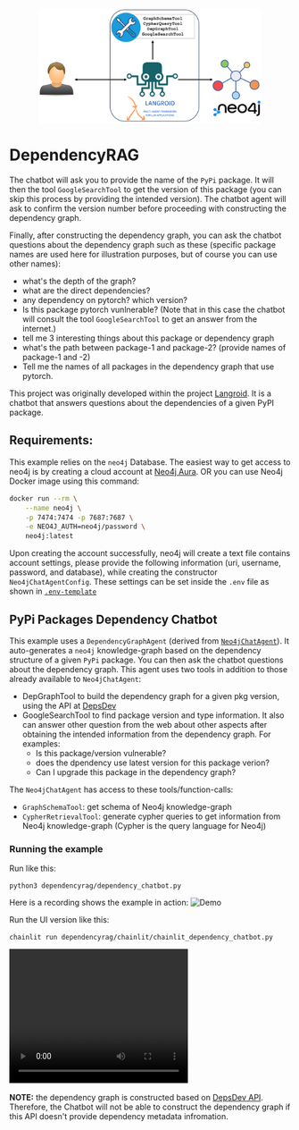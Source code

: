 <div align="center">
  <img src="docs/DepChatbot.png" alt="Logo" 
        width="400" align="center">
</div>



# DependencyRAG

The chatbot will ask you to provide the name of the `PyPi` package.
It will then the tool `GoogleSearchTool` to get the version of
this package (you can skip this process by providing the intended version).
The chatbot agent will ask to confirm the version number before
proceeding with constructing the dependency graph.

Finally, after constructing the dependency graph, you can ask the chatbot
questions about the dependency graph such as these (specific package names are
used here for illustration purposes, but of course you can use other names):

- what's the depth of the graph?
- what are the direct dependencies?
- any dependency on pytorch? which version?
- Is this package pytorch vunlnerable?
  (Note that in this case the chatbot will consult the 
  tool `GoogleSearchTool` to get an answer from the internet.)
- tell me 3 interesting things about this package or dependency graph
- what's the path between package-1 and package-2? (provide names of package-1
  and -2)
- Tell me the names of all packages in the dependency graph that use pytorch.


This project was originally developed within the project [Langroid](https://github.com/langroid/langroid).
It is a chatbot that answers questions about the dependencies of a given PyPI package.

## Requirements:

This example relies on the `neo4j` Database. The easiest way to get access to neo4j is
by creating a cloud account at [Neo4j Aura](https://neo4j.com/cloud/platform/aura-graph-database/). OR you
can use Neo4j Docker image using this command:

```bash
docker run --rm \
    --name neo4j \
    -p 7474:7474 -p 7687:7687 \
    -e NEO4J_AUTH=neo4j/password \
    neo4j:latest
```

Upon creating the account successfully, neo4j will create a text file contains
account settings, please provide the following information (uri, username,
password, and database), while creating the constructor `Neo4jChatAgentConfig`. 
These settings can be set inside the `.env` file as shown in [`.env-template`](.env-template)


## PyPi Packages Dependency Chatbot

This example uses a `DependencyGraphAgent` 
(derived from [`Neo4jChatAgent`](https://github.com/langroid/langroid/blob/main/langroid/agent/special/neo4j/neo4j_chat_agent.py)).
It auto-generates a `neo4j` knowledge-graph based on the dependency
structure of a given `PyPi` package. You can then ask the chatbot questions
about the dependency graph. This agent uses two tools in addition to those 
already available to `Neo4jChatAgent`:

- DepGraphTool to build the dependency graph for a given pkg version, using the API
   at [DepsDev](https://deps.dev/)
- GoogleSearchTool to find package version and type information. It also can answer
other question from the web about other aspects after obtaining the intended information
from the dependency graph. For examples:
  - Is this package/version vulnerable?
  - does the dpendency use latest version for this package verion?
  - Can I upgrade this package in the dependency graph?

The `Neo4jChatAgent` has access to these tools/function-calls:

- `GraphSchemaTool`: get schema of Neo4j knowledge-graph
- `CypherRetrievalTool`: generate cypher queries to get information from
   Neo4j knowledge-graph (Cypher is the query language for Neo4j)

### Running the example

Run like this:
```
python3 dependencyrag/dependency_chatbot.py
```

Here is a recording shows the example in action:
![Demo](docs/dependency_chatbot.gif)


Run the UI version like this:
```
chainlit run dependencyrag/chainlit/chainlit_dependency_chatbot.py
```
<!-- 
Here is a recording shows the example in action:
![Demo](docs/chainlit_dependency_chatbot.gif) -->

<video width="320" height="240" controls>
  <source src="docs/chainlit_dependency_chatbot.mp4" type="video/mp4">
</video>


**NOTE:** the dependency graph is constructed based
on [DepsDev API](https://deps.dev/). Therefore, the Chatbot will not be able to
construct the dependency graph if this API doesn't provide dependency metadata
infromation. 